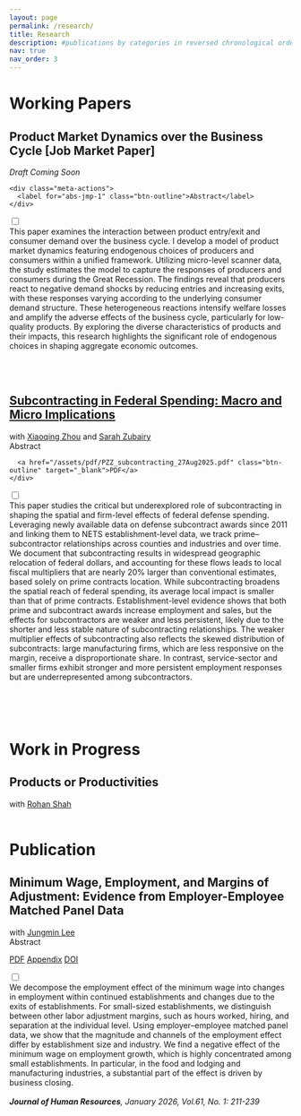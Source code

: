 ```yaml
---
layout: page
permalink: /research/
title: Research
description: #publications by categories in reversed chronological order. generated by jekyll-scholar.
nav: true
nav_order: 3
---
```


<!-- _pages/research.md -->
<div class="publications">

<h1 class="section-title">Working Papers</h1>

<h2>Product Market Dynamics over the Business Cycle  <span class="subtitle">[Job Market Paper]</span></h2>
<div class="meta-row">
    <span class="meta-left"> <i>Draft Coming Soon</i>
    </span>
    
    <div class="meta-actions">
      <label for="abs-jmp-1" class="btn-outline">Abstract</label>
    </div>
</div>

 <input id="abs-jmp-1" type="checkbox" class="abstract-toggle">
  <div class="abstract-content">
    This paper examines the interaction between product entry/exit and consumer demand over the business cycle. I develop a model of product market dynamics featuring endogenous choices of producers and consumers within a unified framework. Utilizing micro-level scanner data, the study estimates the model to capture the responses of producers and consumers during the Great Recession. The findings reveal that producers react to negative demand shocks by reducing entries and increasing exits, with these responses varying according to the underlying consumer demand structure. These heterogeneous reactions intensify welfare losses and amplify the adverse effects of the business cycle, particularly for low-quality products. By exploring the diverse characteristics of products and their impacts, this research highlights the significant role of endogenous choices in shaping aggregate economic outcomes.
  </div>


<br><br>

<h2>
  <a href="https://geumbipark.github.io/assets/pdf/PZZ_subcontracting_27Aug2025.pdf" target="_blank">
    Subcontracting in Federal Spending: Macro and Micro Implications
  </a>
</h2>
 <div class="meta-row">
    <span class="meta-left"> 
      with
<a href="https://sites.google.com/a/umich.edu/xqzhou/home?authuser=0" target="_blank">Xiaoqing Zhou</a>
and
<a href="https://sites.google.com/site/sarahzubairy/home?authuser=0" target="_blank">Sarah Zubairy</a>
    </span>
    <div class="meta-actions">
      <label for="abs-sub-1" class="btn-outline">Abstract</label>

      <a href="/assets/pdf/PZZ_subcontracting_27Aug2025.pdf" class="btn-outline" target="_blank">PDF</a>
    </div>
  </div>
  
<input id="abs-sub-1" type="checkbox" class="abstract-toggle">
  <div class="abstract-content">
    This paper studies the critical but underexplored role of subcontracting in shaping the spatial and firm-level effects of federal defense spending. Leveraging newly available data on defense subcontract awards since 2011 and linking them to NETS establishment-level data, we track prime–subcontractor relationships across counties and industries and over time. We document that subcontracting results in widespread geographic relocation of federal dollars, and accounting for these flows leads to local fiscal multipliers that are nearly 20% larger than conventional estimates, based solely on prime contracts location. While subcontracting broadens the spatial reach of federal spending, its average local impact is smaller than that of prime contracts. Establishment-level evidence shows that both prime and subcontract awards increase employment and sales, but the effects for subcontractors are weaker and less persistent, likely due to the shorter and less stable nature of subcontracting relationships. The weaker multiplier effects of subcontracting also reflects the skewed distribution of subcontracts: large manufacturing firms, which are less responsive on the margin, receive a disproportionate share. In contrast, service-sector and smaller firms exhibit stronger and more persistent employment responses but are underrepresented among subcontractors.
  </div>

<br> <br><br>

<h1 class="section-title">Work in Progress</h1>

<h2>Products or Productivities</h2>
with
<a href="https://sites.google.com/view/rohan-shah/home?authuser=0" target="_blank">Rohan Shah</a>
<br><br>

<h1 class="section-title">Publication</h1>

<h2>Minimum Wage, Employment, and Margins of Adjustment: Evidence from Employer-Employee Matched Panel Data</h2>

<div class="meta-row">
<span class="meta-left">
  with <a href="https://sites.google.com/view/jungminlee71/home?authuser=0" target="_blank">Jungmin Lee</a>
</span>

<div class="meta-actions">
  <label for="abs-mw-1" class="btn-outline">Abstract</label>
    
  <a href="/assets/pdf/Jungmin_Lee-Geumbi_Park-Final Manuscript.pdf" class="btn-outline" target="_blank">PDF</a>
  <a href="/assets/pdf/Jungmin_Lee-Geumbi_Park-Online Appendix.pdf" class="btn-outline" target="_blank">Appendix</a>
  <a href="https://doi.org/10.3368/jhr.0820-11082R3" class="btn-outline" target="_blank">DOI</a>

</div>
</div>

<input id="abs-mw-1" type="checkbox" class="abstract-toggle">
<div class="abstract-content">
We decompose the employment effect of the minimum wage into changes in employment within continued establishments and changes due to the exits of establishments. For small-sized establishments, we distinguish between other labor adjustment margins, such as hours worked, hiring, and separation at the individual level. Using employer–employee matched panel data, we show that the magnitude and channels of the employment effect differ by establishment size and industry. We find a negative effect of the minimum wage on employment growth, which is highly concentrated among small establishments. In particular, in the food and lodging and manufacturing industries, a substantial part of the effect is driven by business closing.
</div>  
<br>
<i><b>Journal of Human Resources</b>, January 2026, Vol.61, No. 1: 211-239</i>
<br>



</div>
